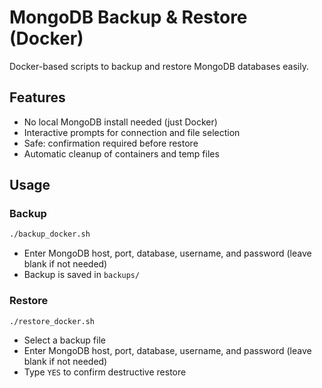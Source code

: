 # MongoDB Backup & Restore (Docker)

Docker-based scripts to backup and restore MongoDB databases easily.

## Features
- No local MongoDB install needed (just Docker)
- Interactive prompts for connection and file selection
- Safe: confirmation required before restore
- Automatic cleanup of containers and temp files

## Usage

### Backup
```bash
./backup_docker.sh
```
- Enter MongoDB host, port, database, username, and password (leave blank if not needed)
- Backup is saved in `backups/`

### Restore
```bash
./restore_docker.sh
```
- Select a backup file
- Enter MongoDB host, port, database, username, and password (leave blank if not needed)
- Type `YES` to confirm destructive restore 